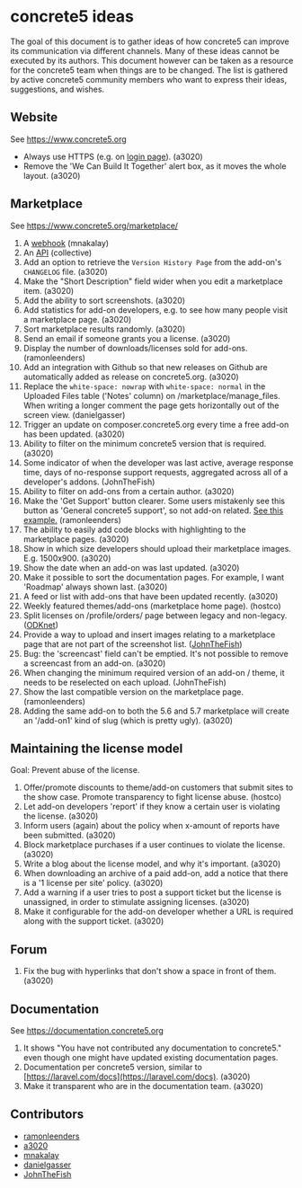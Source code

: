 # concrete5 ideas

The goal of this document is to gather ideas of how
concrete5 can improve its communication via different channels.
Many of these ideas cannot be executed by its authors. This document
however can be taken as a resource for the concrete5 team when things
are to be changed. The list is gathered by active concrete5 community members
who want to express their ideas, suggestions, and wishes.


## Website

See https://www.concrete5.org

- Always use HTTPS (e.g. on [login page](http://www.concrete5.org/login)). (a3020)
- Remove the 'We Can Build It Together' alert box, as it moves the whole layout. (a3020) 

## Marketplace

See https://www.concrete5.org/marketplace/

1. A [webhook](marketplace/webhook.md) (mnakalay)
1. An [API](marketplace/api.md) (collective)
1. Add an option to retrieve the `Version History Page` from the add-on's `CHANGELOG` file. (a3020) 
1. Make the "Short Description" field wider when you edit a marketplace item. (a3020) 
1. Add the ability to sort screenshots. (a3020) 
1. Add statistics for add-on developers, e.g. to see how many people visit a marketplace page. (a3020) 
1. Sort marketplace results randomly. (a3020) 
1. Send an email if someone grants you a license. (a3020) 
1. Display the number of downloads/licenses sold for add-ons. (ramonleenders)
1. Add an integration with Github so that new releases on Github are automatically added as release on concrete5.org. (a3020)
1. Replace the `white-space: nowrap` with `white-space: normal` in the Uploaded Files table ('Notes' column) on /marketplace/manage_files. When writing a longer comment the page gets horizontally out of the screen view. (danielgasser)
1. Trigger an update on composer.concrete5.org every time a free add-on has been updated. (a3020)
1. Ability to filter on the minimum concrete5 version that is required. (a3020)
1. Some indicator of when the developer was last active, average response time, days of no-response support requests, aggregated across all of a developer's addons. (JohnTheFish)
1. Ability to filter on add-ons from a certain author. (a3020)
1. Make the 'Get Support' button clearer. Some users mistakenly see this button as 'General concrete5 support', so not add-on related. [See this example.](https://www.concrete5.org/marketplace/addons/devoda-seo/support/breadcrumbs-appearing-in-header-while-logged-out-but-not-while-l/) (ramonleenders)
1. The ability to easily add code blocks with highlighting to the marketplace pages. (a3020)
1. Show in which size developers should upload their marketplace images. E.g. 1500x900. (a3020)
1. Show the date when an add-on was last updated. (a3020)
1. Make it possible to sort the documentation pages. For example, I want 'Roadmap' always shown last. (a3020) 
1. A feed or list with add-ons that have been updated recently. (a3020)
1. Weekly featured themes/add-ons (marketplace home page). (hostco)
1. Split licenses on /profile/orders/ page between legacy and non-legacy. ([ODKnet](https://www.concrete5.org/developers/pro-accounts/community-leaders-area/community-leaders-discussion/state-of-the-concrete5-addon-marketplace-in-2016/#841915))
1. Provide a way to upload and insert images relating to a marketplace page that are not part of the screenshot list. ([JohnTheFish](https://www.concrete5.org/developers/pro-accounts/community-leaders-area/community-leaders-discussion/thoughts-on-a-better-marketplace./#619023))
1. Bug: the 'screencast' field can't be emptied. It's not possible to remove a screencast from an add-on. (a3020)
1. When changing the minimum required version of an add-on / theme, it needs to be reselected on each upload. (JohnTheFish)
1. Show the last compatible version on the marketplace page. (ramonleenders)
1. Adding the same add-on to both the 5.6 and 5.7 marketplace will create an '/add-on1' kind of slug (which is pretty ugly). (a3020)

## Maintaining the license model
Goal: Prevent abuse of the license.
1. Offer/promote discounts to theme/add-on customers that submit sites to the show case. Promote transparency to fight license abuse. (hostco)
1. Let add-on developers 'report' if they know a certain user is violating the license. (a3020)
1. Inform users (again) about the policy when x-amount of reports have been submitted. (a3020)
1. Block marketplace purchases if a user continues to violate the license. (a3020)
1. Write a blog about the license model, and why it's important. (a3020)
1. When downloading an archive of a paid add-on, add a notice that there is a '1 license per site' policy. (a3020)
1. Add a warning if a user tries to post a support ticket but the license is unassigned, in order to stimulate assigning licenses. (a3020)
1. Make it configurable for the add-on developer whether a URL is required along with the support ticket. (a3020)


## Forum
1. Fix the bug with hyperlinks that don't show a space in front of them. (a3020)


## Documentation

See https://documentation.concrete5.org

1. It shows "You have not contributed any documentation to concrete5." even though one might have updated existing documentation pages.
1. Documentation per concrete5 version, similar to [https://laravel.com/docs](https://laravel.com/docs). (a3020)
1. Make it transparent who are in the documentation team. (a3020)

## Contributors
- [ramonleenders](https://github.com/ramonleenders)
- [a3020](https://github.com/a3020)
- [mnakalay](https://github.com/mnakalay)
- [danielgasser](https://github.com/danielgasser)
- [JohnTheFish](https://github.com/johnthefish)
